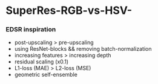 # SuperRes-RGB-vs-HSV-

### EDSR inspiration
* post-upscaling > pre-upscaling
* using ResNet-blocks && removing batch-normalization
* increasing features > increasing depth
* residual scaling (x0.1)
* L1-loss (MAE) > L2-loss (MSE)
* geometric self-ensemble
